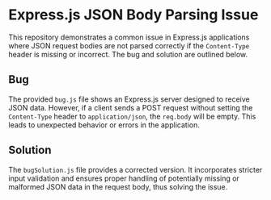 # Express.js JSON Body Parsing Issue

This repository demonstrates a common issue in Express.js applications where JSON request bodies are not parsed correctly if the `Content-Type` header is missing or incorrect.  The bug and solution are outlined below.

## Bug
The provided `bug.js` file shows an Express.js server designed to receive JSON data.  However, if a client sends a POST request without setting the `Content-Type` header to `application/json`, the `req.body` will be empty. This leads to unexpected behavior or errors in the application.

## Solution
The `bugSolution.js` file provides a corrected version.  It incorporates stricter input validation and ensures proper handling of potentially missing or malformed JSON data in the request body, thus solving the issue.